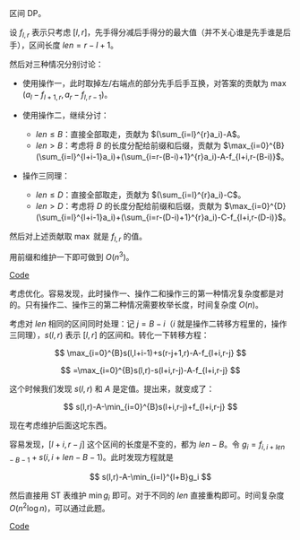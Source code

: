 区间 DP。

设 $f_{l,r}$ 表示只考虑 $[l,r]$，先手得分减后手得分的最大值（并不关心谁是先手谁是后手），区间长度 $len=r-l+1$。

然后对三种情况分别讨论：

- 使用操作一，此时取掉左/右端点的部分先手后手互换，对答案的贡献为 $\max(a_l-f_{l+1,r},a_r-f_{l,r-1})$。

- 使用操作二，继续分讨：

   - $len\le B$：直接全部取走，贡献为 $(\sum_{i=l}^{r}a_i)-A$。
   - $len>B$：考虑将 $B$ 的长度分配给前缀和后缀，贡献为 $\max_{i=0}^{B}(\sum_{i=l}^{l+i-1}a_i)+(\sum_{i=r-(B-i)+1}^{r}a_i)-A-f_{l+i,r-(B-i)}$。

- 操作三同理：

	- $len\le D$：直接全部取走，贡献为 $(\sum_{i=l}^{r}a_i)-C$。
   - $len>D$：考虑将 $D$ 的长度分配给前缀和后缀，贡献为 $\max_{i=0}^{D}(\sum_{i=l}^{l+i-1}a_i)+(\sum_{i=r-(D-i)+1}^{r}a_i)-C-f_{l+i,r-(D-i)}$。
   
然后对上述贡献取 $\max$ 就是 $f_{l,r}$ 的值。
   
用前缀和维护一下即可做到 $O(n^3)$。

[Code](https://atcoder.jp/contests/abc303/submissions/41865962)

考虑优化。容易发现，此时操作一、操作二和操作三的第一种情况复杂度都是对的。只有操作二、操作三的第二种情况需要枚举长度，时间复杂度 $O(n)$。

考虑对 $len$ 相同的区间同时处理：记 $j=B-i$（$i$ 就是操作二转移方程里的，操作三同理），$s(l,r)$ 表示 $[l,r]$ 的区间和。转化一下转移方程：

$$
\max_{i=0}^{B}s(l,l+i-1)+s(r-j+1,r)-A-f_{l+i,r-j}
$$

$$
=\max_{i=0}^{B}s(l,r)-s(l+i,r-j)-A-f_{l+i,r-j}
$$

这个时候我们发现 $s(l,r)$ 和 $A$ 是定值。提出来，就变成了：

$$
s(l,r)-A-\min_{i=0}^{B}s(l+i,r-j)+f_{l+i,r-j}
$$

现在考虑维护后面这坨东西。

容易发现，$[l+i,r-j]$ 这个区间的长度是不变的，都为 $len-B$。令 $g_i=f_{i,i+len-B-1}+s(i,i+len-B-1)$。此时发现方程就是

$$
s(l,r)-A-\min_{i=l}^{l+B}g_i
$$

然后直接用 ST 表维护 $\min g_i$ 即可。对于不同的 $len$ 直接重构即可。时间复杂度 $O(n^2\log n)$，可以通过此题。

[Code](https://atcoder.jp/contests/abc303/submissions/41866561)